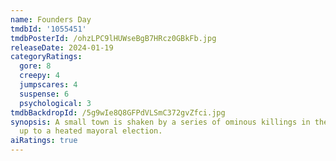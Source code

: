 ```yaml
---
name: Founders Day
tmdbId: '1055451'
tmdbPosterId: /ohzLPC9lHUWseBgB7HRcz0GBkFb.jpg
releaseDate: 2024-01-19
categoryRatings:
  gore: 8
  creepy: 4
  jumpscares: 4
  suspense: 6
  psychological: 3
tmdbBackdropId: /5g9wIe8Q8GFPdVLSmC372gvZfci.jpg
synopsis: A small town is shaken by a series of ominous killings in the days leading
  up to a heated mayoral election.
aiRatings: true
---
```



